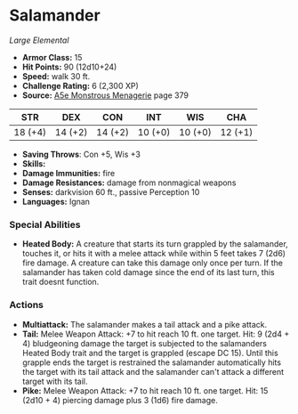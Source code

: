 # Salamander

*Large* *Elemental*

- **Armor Class:** 15
- **Hit Points:** 90 (12d10+24)
- **Speed:** walk 30 ft.
- **Challenge Rating:** 6 (2,300 XP)
- **Source:** [A5e Monstrous Menagerie](https://enpublishingrpg.com/products/level-up-monstrous-menagerie-a5e) page 379

| STR | DEX | CON | INT | WIS | CHA |
| --- | --- | --- | --- | --- | --- |
| 18 (+4) | 14 (+2) | 14 (+2) | 10 (+0) | 10 (+0) | 12 (+1) |

- **Saving Throws**: Con +5, Wis +3
- **Skills:** 
- **Damage Immunities:** fire
- **Damage Resistances:** damage from nonmagical weapons
- **Senses:** darkvision 60 ft., passive Perception 10
- **Languages:** Ignan
### Special Abilities
- **Heated Body:** A creature that starts its turn grappled by the salamander, touches it, or hits it with a melee attack while within 5 feet takes 7 (2d6) fire damage. A creature can take this damage only once per turn. If the salamander has taken cold damage since the end of its last turn, this trait doesnt function.
### Actions
- **Multiattack:** The salamander makes a tail attack and a pike attack.
- **Tail:** Melee Weapon Attack: +7 to hit  reach 10 ft.  one target. Hit: 9 (2d4 + 4) bludgeoning damage  the target is subjected to the salamanders Heated Body trait  and the target is grappled (escape DC 15). Until this grapple ends  the target is restrained  the salamander automatically hits the target with its tail attack  and the salamander can't attack a different target with its tail.
- **Pike:** Melee Weapon Attack: +7 to hit  reach 10 ft.  one target. Hit: 15 (2d10 + 4) piercing damage plus 3 (1d6) fire damage.


